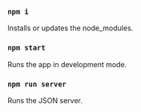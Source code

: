 ### `npm i`

Installs or updates the node_modules.

### `npm start`

Runs the app in development mode.

### `npm run server`

Runs the JSON server.
